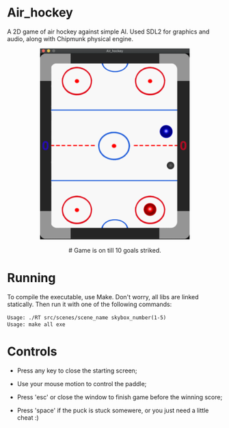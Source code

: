 # Air_hockey
A 2D game of air hockey against simple AI. Used SDL2 for graphics and audio, along with Chipmunk physical engine.

<p align="center">
<img src="https://github.com/akulaiev/Air_hockey/blob/master/demo.png" width="350">
</p>

<p align="center">
# Game is on till 10 goals striked.
</p>

# Running
To compile the executable, use Make. Don't worry, all libs are linked statically.
Then run it with one of the following commands:
```
Usage: ./RT src/scenes/scene_name skybox_number(1-5)
Usage: make all exe
```

# Controls
- Press any key to close the starting screen;

- Use your mouse motion to control the paddle;

- Press 'esc' or close the window to finish game before the winning score;

- Press 'space' if the puck is stuck somewere, or you just need a little cheat :)

